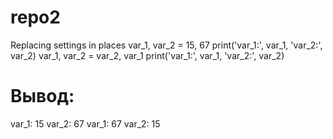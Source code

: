 # repo2
Replacing settings in places
var_1, var_2 = 15, 67
print('var_1:', var_1, 'var_2:', var_2)
var_1, var_2 = var_2, var_1
print('var_1:', var_1, 'var_2:', var_2)
# Вывод:
var_1: 15 var_2: 67
var_1: 67 var_2: 15
